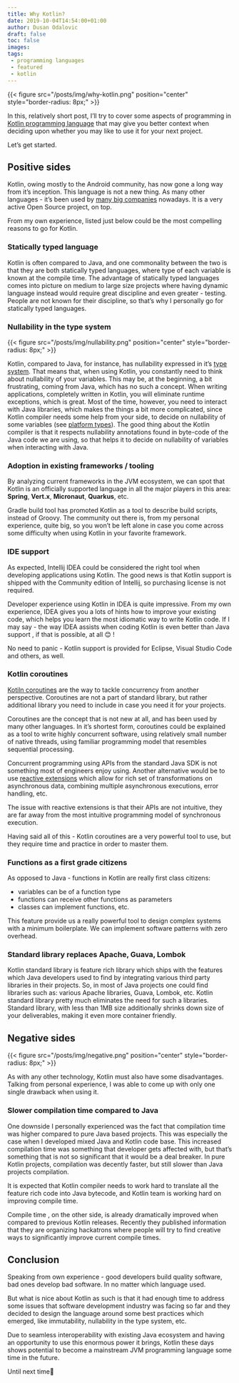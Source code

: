 ```yaml
---
title: Why Kotlin?
date: 2019-10-04T14:54:00+01:00
author: Dusan Odalovic
draft: false
toc: false
images:
tags:
 - programming languages
 - featured
 - kotlin
---
```


{{< figure src="/posts/img/why-kotlin.png" position="center" style="border-radius: 8px;" >}}

In this, relatively short post, I’ll try to cover some aspects of programming in [Kotlin programming language](https://kotlinlang.org/) that may give you better context when deciding upon whether you may like to use it for your next project. 

Let’s get started.

## Positive sides
Kotlin, owing mostly to the Android community, has now gone a long way from it’s inception. 
This language is not a new thing. As many other languages - it’s been used by 
[many big companies](https://medium.com/@daveford/who-is-using-kotlin-84b11b4fb51a) nowadays. It is a very 
active Open Source project, on top. 

From my own experience, listed just below could be the most compelling reasons to go for Kotlin.

### Statically typed language

Kotlin is often compared to Java, and one commonality between the two is that they are both statically typed languages, where type of each variable is known at the compile time. 
The advantage of statically typed languages comes into picture on medium to large size projects where having dynamic language instead would require great discipline and even greater - testing. People are not known for their discipline, so that’s why I personally go for statically typed languages.

### Nullability in the type system

{{< figure src="/posts/img/nullability.png" position="center" style="border-radius: 8px;" >}}

Kotlin, compared to Java, for instance, has nullability expressed in it’s [type system](https://kotlinlang.org/docs/reference/null-safety.html). That means that, when using Kotlin, you constantly need to think about nullability of your variables. This may be, at the beginning, a bit frustrating, coming from Java, which has no such a concept. 
When writing applications, completely written in Kotlin, you will eliminate runtime exceptions, which is great. Most of the time, however, you need to interact with Java libraries, which makes the things a bit more complicated, since Kotlin compiler needs some help from your side, to decide on nullability of some variables (see [platform types](https://kotlinlang.org/docs/reference/java-interop.html)). The good thing about the Kotlin compiler is that it respects nullability annotations found in byte-code of the Java code we are using, so that helps it to decide on nullability of variables when interacting with Java.

### Adoption in existing frameworks / tooling

By analyzing current frameworks in the JVM ecosystem, we can spot that Kotlin is an officially supported language in all the major players in this area: **Spring**, **Vert.x**,  **Micronaut**, **Quarkus**, etc.

Gradle build tool has promoted Kotlin as a tool to describe build scripts, instead of Groovy. The community out there is, from my personal experience, quite big, so you won’t be left alone in case you come across some difficulty when using Kotlin in your favorite framework. 

### IDE support

As expected, Intellij IDEA could be considered the right tool when developing applications using Kotlin. The good news is that Kotlin support is shipped with the Community edition of Intellij, so purchasing license is not required. 

Developer experience using Kotlin in IDEA is quite impressive. From my own experience, IDEA gives you a lots of hints how to improve your existing code, which helps you learn the most idiomatic way to write Kotlin code. If I may say - the way IDEA assists when coding Kotlin is even better than Java support , if that is possible, at all 😊 !

No need to panic - Kotlin support is provided for Eclipse, Visual Studio Code and others, as well.

### Kotlin coroutines

[Kotiln coroutines](https://kotlinlang.org/docs/reference/coroutines-overview.html) are the way to tackle concurrency from another perspective. Coroutines are not a part of standard library, but rather additional library you need to include in case you need it for your projects. 

Coroutines are the concept that is not new at all, and has been used by many other languages. In it’s shortest form, coroutines could be explained as a tool to write highly concurrent software, using relatively small number of native threads, using familiar programming model that resembles sequential processing. 

Concurrent programming using APIs from the standard Java SDK is not something most of engineers enjoy using. Another alternative would be to use [reactive extensions](http://reactivex.io/) which allow for rich set of transformations on asynchronous data, combining multiple asynchronous executions, error handling, etc. 

The issue with reactive extensions is that their APIs are not intuitive, they are far away from the most intuitive programming model of synchronous execution. 

Having said all of this - Kotlin coroutines are a very powerful tool to use, but they require time and practice in order to master them. 

### Functions as a first grade citizens

As opposed to Java - functions in Kotlin are really first class citizens: 

* variables can be of a function type
* functions can receive other functions as parameters
* classes can implement functions, etc. 

This feature provide us a really powerful tool to design complex systems with a minimum boilerplate. 
We can implement software patterns with zero overhead. 

### Standard library replaces Apache, Guava, Lombok

Kotlin standard library is feature rich library which ships with the features which Java developers used to find by integrating various third party libraries in their projects. So, in most of Java projects one could find libraries such as: various Apache libraries, Guava, Lombok, etc. Kotlin standard library pretty much eliminates the need for such a libraries. Standard library, with less than 1MB size additionally shrinks down size of your deliverables, making it even more container friendly. 

## Negative sides

{{< figure src="/posts/img/negative.png" position="center" style="border-radius: 8px;" >}}

As with any other technology, Kotlin must also have some disadvantages. 
Talking from personal experience, I was able to come up with only one single drawback when using it.

### Slower compilation time compared to Java

One downside I personally experienced was the fact that compilation time was higher compared to pure Java based projects. This was especially the case when I developed mixed Java and Kotlin code base. This increased compilation time was something that developer gets affected with, but that’s something that is not so significant that it would be a deal breaker. 
In pure Kotlin projects, compilation was decently faster, but still slower than Java projects compilation.

It is expected that Kotlin compiler needs to work hard to translate all the feature rich code into Java bytecode, and Kotlin team is working hard on improving compile time. 

Compile time , on the other side, is already dramatically improved when compared to previous Kotlin releases. Recently they published information that they are organizing hackatrons where people will try to find creative ways to significantly improve current compile times. 

## Conclusion

Speaking from own experience - good developers build quality software, bad ones develop bad software. In no matter which language used. 

But what is nice about Kotlin as such is that it had enough time to address some issues that software development industry was facing so far and they decided to design the language around some best practices which emerged, like immutability, nullability in the type system, etc. 

Due to seamless interoperability with existing Java ecosystem and having an opportunity to  use this enormous power it brings, Kotlin these days shows potential to become a mainstream JVM programming language some time in the future. 

Until next time👋 
